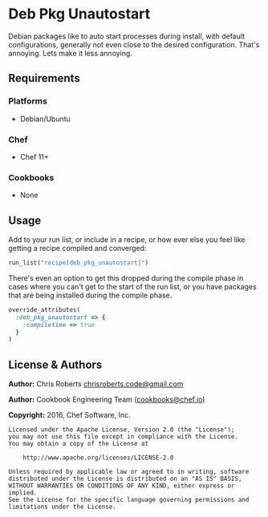 # Deb Pkg Unautostart

Debian packages like to auto start processes during install, with default configurations, generally not even close to the desired configuration. That's annoying. Lets make it less annoying.

## Requirements

### Platforms

- Debian/Ubuntu

### Chef

- Chef 11+

### Cookbooks

- None

## Usage

Add to your run list, or include in a recipe, or how ever else you feel like getting a recipe compiled and converged:

```ruby
run_list("recipe[deb_pkg_unautostart]")
```

There's even an option to get this dropped during the compile phase in cases where you can't get to the start of the run list, or you have packages that are being installed during the compile phase.

```ruby
override_attributes(
  :deb_pkg_unautostart => {
    :compiletime => true
  }
)
```

## License & Authors

**Author:** Chris Roberts [chrisroberts.code@gmail.com](mailto:chrisroberts.code@gmail.com)

**Author:** Cookbook Engineering Team ([cookbooks@chef.io](mailto:cookbooks@chef.io))

**Copyright:** 2016, Chef Software, Inc.

```
Licensed under the Apache License, Version 2.0 (the "License");
you may not use this file except in compliance with the License.
You may obtain a copy of the License at

    http://www.apache.org/licenses/LICENSE-2.0

Unless required by applicable law or agreed to in writing, software
distributed under the License is distributed on an "AS IS" BASIS,
WITHOUT WARRANTIES OR CONDITIONS OF ANY KIND, either express or implied.
See the License for the specific language governing permissions and
limitations under the License.
```
